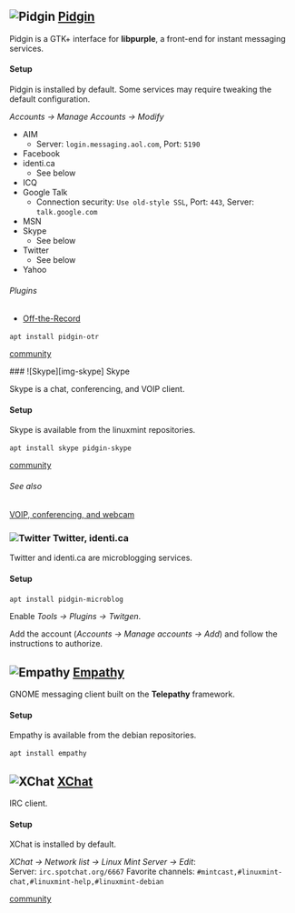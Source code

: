 ## ![][img-pidgin] [Pidgin][homepage-pidgin]

Pidgin is a GTK+ interface for **libpurple**, a front-end for instant messaging services.  

#### Setup

Pidgin is installed by default.  Some services may require tweaking the default configuration.

_Accounts -> Manage Accounts -> Modify_

* AIM
    * Server: `login.messaging.aol.com`,  Port: `5190`
* Facebook
* identi.ca
    * See below
* ICQ
* Google Talk
    * Connection security: `Use old-style SSL`,  Port: `443`,  Server: `talk.google.com`
* MSN
* Skype
    * See below
* Twitter
    * See below
* Yahoo

###### Plugins

<a id="otr-messaging"/>

* [Off-the-Record][link-plugin-otr]  

`apt install pidgin-otr`

[community][community-pidgin]

<a id="skype" />
### ![Skype][img-skype] Skype 

Skype is a chat, conferencing, and VOIP client.

#### Setup

Skype is available from the linuxmint repositories.

`apt install skype pidgin-skype`

[community][community-skype]

###### See also
[VOIP, conferencing, and webcam][anchor-voip]

### ![][img-twitter] Twitter, identi.ca

Twitter and identi.ca are microblogging services.

#### Setup

`apt install pidgin-microblog`

Enable _Tools -> Plugins -> Twitgen_.

Add the account (_Accounts -> Manage accounts -> Add_) and follow the instructions to authorize.

## ![][img-empathy] [Empathy][homepage-empathy]

GNOME messaging client built on the **Telepathy** framework.

#### Setup

Empathy is available from the debian repositories.

`apt install empathy`

## ![][img-xchat] [XChat][homepage-xchat]

IRC client.

#### Setup

XChat is installed by default.

_XChat -> Network list -> Linux Mint Server -> Edit_:  
Server: `irc.spotchat.org/6667`
Favorite channels: `#mintcast,#linuxmint-chat,#linuxmint-help,#linuxmint-debian`

[community][community-xchat]

[anchor-voip]: Audio-&-Video#wiki-voip

[community-xchat]: http://community.linuxmint.com/software/view/xchat
[community-pidgin]: http://community.linuxmint.com/software/view/pidgin
[community-skype]: http://community.linuxmint.com/software/view/skype

[link-plugin-otr]: http://www.cypherpunks.ca/otr/debian-install/otr-setup.html

[homepage-empathy]: http://live.gnome.org/Empathy
[homepage-pidgin]: http://www.pidgin.im/
[homepage-xchat]: http://xchat.org/

[img-empathy]: image/empathy.png "Empathy"
[img-pidgin]: image/pidgin.png "Pidgin"
[img-skype]: image/skype.png "Skype"
[img-twitter]: image/twitter.png "Twitter"
[img-xchat]: image/xchat.png "XChat"